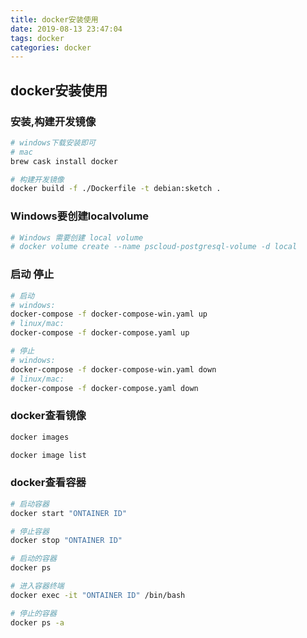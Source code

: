 ```yaml
---
title: docker安装使用
date: 2019-08-13 23:47:04
tags: docker
categories: docker
---
```


## docker安装使用

### 安装,构建开发镜像

```bash
# windows下载安装即可
# mac
brew cask install docker

# 构建开发镜像
docker build -f ./Dockerfile -t debian:sketch .
```

### Windows要创建localvolume

```bash
# Windows 需要创建 local volume
# docker volume create --name pscloud-postgresql-volume -d local
```

### 启动 停止

```bash
# 启动
# windows:
docker-compose -f docker-compose-win.yaml up
# linux/mac:
docker-compose -f docker-compose.yaml up

# 停止
# windows:
docker-compose -f docker-compose-win.yaml down
# linux/mac:
docker-compose -f docker-compose.yaml down
```

### docker查看镜像

```bash
docker images

docker image list
```

### docker查看容器

```bash
# 启动容器
docker start "ONTAINER ID"

# 停止容器
docker stop "ONTAINER ID"

# 启动的容器
docker ps

# 进入容器终端
docker exec -it "ONTAINER ID" /bin/bash

# 停止的容器
docker ps -a
```
